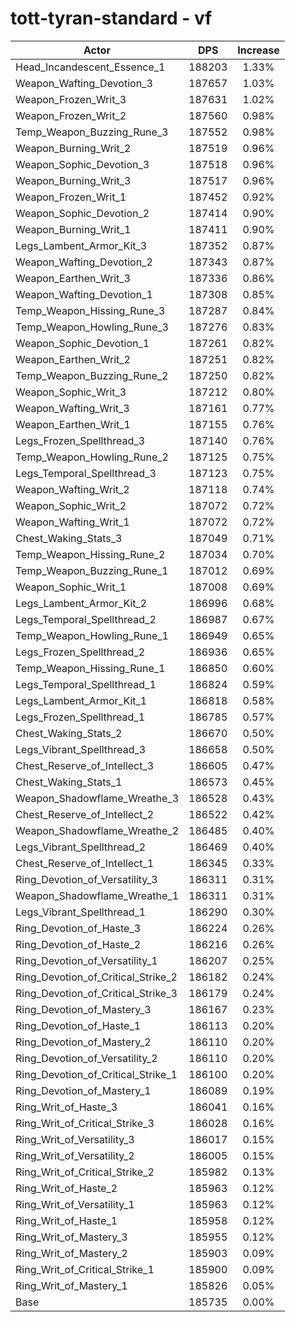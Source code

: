 # tott-tyran-standard - vf
| Actor | DPS | Increase |
|---|:---:|:---:|
|Head_Incandescent_Essence_1|188203|1.33%|
|Weapon_Wafting_Devotion_3|187657|1.03%|
|Weapon_Frozen_Writ_3|187631|1.02%|
|Weapon_Frozen_Writ_2|187560|0.98%|
|Temp_Weapon_Buzzing_Rune_3|187552|0.98%|
|Weapon_Burning_Writ_2|187519|0.96%|
|Weapon_Sophic_Devotion_3|187518|0.96%|
|Weapon_Burning_Writ_3|187517|0.96%|
|Weapon_Frozen_Writ_1|187452|0.92%|
|Weapon_Sophic_Devotion_2|187414|0.90%|
|Weapon_Burning_Writ_1|187411|0.90%|
|Legs_Lambent_Armor_Kit_3|187352|0.87%|
|Weapon_Wafting_Devotion_2|187343|0.87%|
|Weapon_Earthen_Writ_3|187336|0.86%|
|Weapon_Wafting_Devotion_1|187308|0.85%|
|Temp_Weapon_Hissing_Rune_3|187287|0.84%|
|Temp_Weapon_Howling_Rune_3|187276|0.83%|
|Weapon_Sophic_Devotion_1|187261|0.82%|
|Weapon_Earthen_Writ_2|187251|0.82%|
|Temp_Weapon_Buzzing_Rune_2|187250|0.82%|
|Weapon_Sophic_Writ_3|187212|0.80%|
|Weapon_Wafting_Writ_3|187161|0.77%|
|Weapon_Earthen_Writ_1|187155|0.76%|
|Legs_Frozen_Spellthread_3|187140|0.76%|
|Temp_Weapon_Howling_Rune_2|187125|0.75%|
|Legs_Temporal_Spellthread_3|187123|0.75%|
|Weapon_Wafting_Writ_2|187118|0.74%|
|Weapon_Sophic_Writ_2|187072|0.72%|
|Weapon_Wafting_Writ_1|187072|0.72%|
|Chest_Waking_Stats_3|187049|0.71%|
|Temp_Weapon_Hissing_Rune_2|187034|0.70%|
|Temp_Weapon_Buzzing_Rune_1|187012|0.69%|
|Weapon_Sophic_Writ_1|187008|0.69%|
|Legs_Lambent_Armor_Kit_2|186996|0.68%|
|Legs_Temporal_Spellthread_2|186987|0.67%|
|Temp_Weapon_Howling_Rune_1|186949|0.65%|
|Legs_Frozen_Spellthread_2|186936|0.65%|
|Temp_Weapon_Hissing_Rune_1|186850|0.60%|
|Legs_Temporal_Spellthread_1|186824|0.59%|
|Legs_Lambent_Armor_Kit_1|186818|0.58%|
|Legs_Frozen_Spellthread_1|186785|0.57%|
|Chest_Waking_Stats_2|186670|0.50%|
|Legs_Vibrant_Spellthread_3|186658|0.50%|
|Chest_Reserve_of_Intellect_3|186605|0.47%|
|Chest_Waking_Stats_1|186573|0.45%|
|Weapon_Shadowflame_Wreathe_3|186528|0.43%|
|Chest_Reserve_of_Intellect_2|186522|0.42%|
|Weapon_Shadowflame_Wreathe_2|186485|0.40%|
|Legs_Vibrant_Spellthread_2|186469|0.40%|
|Chest_Reserve_of_Intellect_1|186345|0.33%|
|Ring_Devotion_of_Versatility_3|186311|0.31%|
|Weapon_Shadowflame_Wreathe_1|186311|0.31%|
|Legs_Vibrant_Spellthread_1|186290|0.30%|
|Ring_Devotion_of_Haste_3|186224|0.26%|
|Ring_Devotion_of_Haste_2|186216|0.26%|
|Ring_Devotion_of_Versatility_1|186207|0.25%|
|Ring_Devotion_of_Critical_Strike_2|186182|0.24%|
|Ring_Devotion_of_Critical_Strike_3|186179|0.24%|
|Ring_Devotion_of_Mastery_3|186167|0.23%|
|Ring_Devotion_of_Haste_1|186113|0.20%|
|Ring_Devotion_of_Mastery_2|186110|0.20%|
|Ring_Devotion_of_Versatility_2|186110|0.20%|
|Ring_Devotion_of_Critical_Strike_1|186100|0.20%|
|Ring_Devotion_of_Mastery_1|186089|0.19%|
|Ring_Writ_of_Haste_3|186041|0.16%|
|Ring_Writ_of_Critical_Strike_3|186028|0.16%|
|Ring_Writ_of_Versatility_3|186017|0.15%|
|Ring_Writ_of_Versatility_2|186005|0.15%|
|Ring_Writ_of_Critical_Strike_2|185982|0.13%|
|Ring_Writ_of_Haste_2|185963|0.12%|
|Ring_Writ_of_Versatility_1|185963|0.12%|
|Ring_Writ_of_Haste_1|185958|0.12%|
|Ring_Writ_of_Mastery_3|185955|0.12%|
|Ring_Writ_of_Mastery_2|185903|0.09%|
|Ring_Writ_of_Critical_Strike_1|185900|0.09%|
|Ring_Writ_of_Mastery_1|185826|0.05%|
|Base|185735|0.00%|
